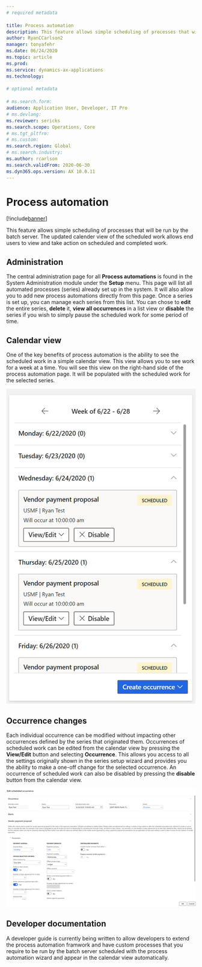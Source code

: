 ```yaml
---
# required metadata

title: Process automation
description: This feature allows simple scheduling of processes that will be run by the batch server. The updated calender view of the scheduled work allows end users to view and take action on scheduled and completed work.
author: RyanCCarlson2
manager: tonyafehr
ms.date: 06/24/2020
ms.topic: article
ms.prod:
ms.service: dynamics-ax-applications
ms.technology: 

# optional metadata

# ms.search.form:
audience: Application User, Developer, IT Pro
# ms.devlang: 
ms.reviewer: sericks
ms.search.scope: Operations, Core 
# ms.tgt_pltfrm: 
# ms.custom: 
ms.search.region: Global
# ms.search.industry:
ms.author: rcarlson
ms.search.validFrom: 2020-06-30
ms.dyn365.ops.version: AX 10.0.11
---
```


# Process automation

[!include[banner](../includes/banner.md)]

This feature allows simple scheduling of processes that will be run by the batch server. The updated calender view of the scheduled work allows end users to view and take action on scheduled and completed work.

## Administration

The central administration page for all **Process automations** is found in the System Administration module under the **Setup** menu. This page will list all automated processes (series) already set up in the system.  It will also allow you to add new process automations directly from this page.  Once a series is set up, you can manage each series from this list. You can chose to **edit** the entire series, **delete** it, **view all occurrences** in a list view or **disable** the series if you wish to simply pause the scheduled work for some period of time. 

## Calendar view 
One of the key benefits of process automation is the ability to see the scheduled work in a simple calendar view.  This view allows you to see work for a week at a time. You will see this view on the right-hand side of the process automation page. It will be populated with the scheduled work for the selected series. 

[![Process automation calendar](./media/CalendarView2.png)](./media/CalendarView2.png)

## Occurrence changes
Each individual occurrence can be modified without impacting other occurrences defined by the series that originated them. Occurrences of scheduled work can be edited from the calendar view by pressing the **View/Edit** button and selecting **Occurrence**.  This allows you access to all the settings originally shown in the series setup wizard and provides you the ability to make a one-off change for the selected occurrence.  An occurrence of scheduled work can also be disabled by pressing the **disable** button from the calendar view. 

![Occurrence Edit](./media/OccurrenceEdit.png)

## Developer documentation 
A developer guide is currently being written to allow developers to extend the process automation framwork and have custom processes that you require to be run by the batch server scheduled with the process automation wizard and appear in the calendar view automatically. 
